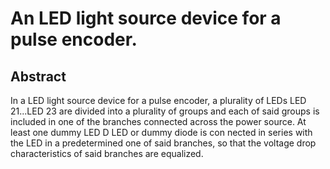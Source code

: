 # An LED light source device for a pulse encoder.

## Abstract
In a LED light source device for a pulse encoder, a plurality of LEDs LED 21...LED 23 are divided into a plurality of groups and each of said groups is included in one of the branches connected across the power source. At least one dummy LED D LED or dummy diode is con nected in series with the LED in a predetermined one of said branches, so that the voltage drop characteristics of said branches are equalized.